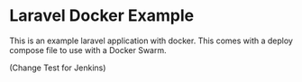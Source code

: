 # Laravel Docker Example

This is an example laravel application with docker.  This comes with a
deploy compose file to use with a Docker Swarm.

(Change Test for Jenkins)
